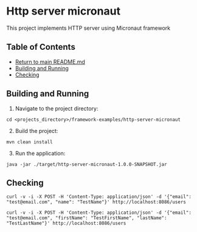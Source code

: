 # Http server micronaut

This project implements HTTP server using Micronaut framework

## Table of Contents

* [Return to main README.md](../README.md#project-framework-examples)
* [Building and Running](#building-and-running)
* [Checking](#checking)

## Building and Running

1. Navigate to the project directory:

```
cd <projects_directory>/framework-examples/http-server-micronaut
```

2. Build the project:

```
mvn clean install
```

3. Run the application:

```
java -jar ./target/http-server-micronaut-1.0.0-SNAPSHOT.jar
```

## Checking

```
curl -v -i -X POST -H 'Content-Type: application/json' -d '{"email": "test@email.com", "name": "TestName"}' http://localhost:8086/users
```

```
curl -v -i -X POST -H 'Content-Type: application/json' -d '{"email": "test@email.com", "firstName": "TestFirstName", "lastName": "TestLastName"}' http://localhost:8086/users
```
